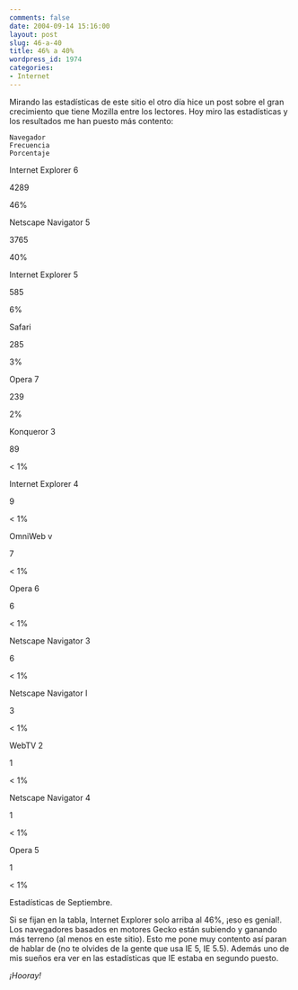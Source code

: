 ```yaml
---
comments: false
date: 2004-09-14 15:16:00
layout: post
slug: 46-a-40
title: 46% a 40%
wordpress_id: 1974
categories:
- Internet
---
```


Mirando las estadísticas de este sitio el otro día hice un post sobre el gran crecimiento que tiene Mozilla entre los lectores. Hoy miro las estadísticas y los resultados me han puesto más contento:










	Navegador
	Frecuencia
	Porcentaje






	
Internet Explorer 6

	
4289

	
46%





	
Netscape Navigator 5

	
3765

	
40%





	
Internet Explorer 5

	
585

	
6%





	
Safari

	
285

	
3%





	
Opera 7

	
239

	
2%

	



	
Konqueror 3

	
89

	
&lt; 1%





	
Internet Explorer 4

	
9

	
&lt; 1%





	
OmniWeb v

	
7

	
&lt; 1%





	
Opera 6

	
6

	
&lt; 1%

		



	
Netscape Navigator	3

	
6

	
&lt; 1%

	



	
Netscape Navigator I

	
3

	
&lt; 1%

	



	
WebTV 2

	
1

	
&lt; 1%

	



	
Netscape Navigator 4

	
1

	
&lt; 1%





	
Opera 5

	
1

	
&lt; 1%







	
Estadísticas de Septiembre.







Si se fijan en la tabla, Internet Explorer solo arriba al 46%, ¡eso es genial!. Los navegadores basados en motores Gecko están subiendo y ganando más terreno (al menos en este sitio). Esto me pone muy contento así paran de hablar de (no te olvides de la gente que usa IE 5, IE 5.5). Además uno de mis sueños era ver en las estadísticas que IE estaba en segundo puesto.





_¡Hooray!_
